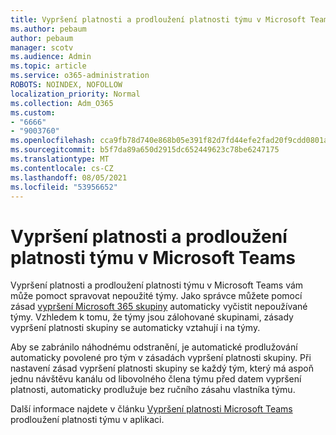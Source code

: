 ```yaml
---
title: Vypršení platnosti a prodloužení platnosti týmu v Microsoft Teams
ms.author: pebaum
author: pebaum
manager: scotv
ms.audience: Admin
ms.topic: article
ms.service: o365-administration
ROBOTS: NOINDEX, NOFOLLOW
localization_priority: Normal
ms.collection: Adm_O365
ms.custom:
- "6666"
- "9003760"
ms.openlocfilehash: cca9fb78d740e868b05e391f82d7fd44efe2fad20f9cdd0801ae05dbfa410a05
ms.sourcegitcommit: b5f7da89a650d2915dc652449623c78be6247175
ms.translationtype: MT
ms.contentlocale: cs-CZ
ms.lasthandoff: 08/05/2021
ms.locfileid: "53956652"
---
```

# <a name="team-expiration-and-renewal-in-microsoft-teams"></a>Vypršení platnosti a prodloužení platnosti týmu v Microsoft Teams

Vypršení platnosti a prodloužení platnosti týmu v Microsoft Teams vám může pomoct spravovat nepoužité týmy. Jako správce můžete pomocí zásad [vypršení Microsoft 365 skupiny](https://docs.microsoft.com/microsoft-365/admin/create-groups/office-365-groups-expiration-policy) automaticky vyčistit nepoužívané týmy. Vzhledem k tomu, že týmy jsou zálohované skupinami, zásady vypršení platnosti skupiny se automaticky vztahují i na týmy.

Aby se zabránilo náhodnému odstranění, je automatické prodlužování automaticky povolené pro tým v zásadách vypršení platnosti skupiny. Při nastavení zásad vypršení platnosti skupiny se každý tým, který má aspoň jednu návštěvu kanálu od libovolného člena týmu před datem vypršení platnosti, automaticky prodlužuje bez ručního zásahu vlastníka týmu.  

Další informace najdete v článku [Vypršení platnosti Microsoft Teams](https://docs.microsoft.com/microsoftteams/team-expiration-renewal) prodloužení platnosti týmu v aplikaci.
